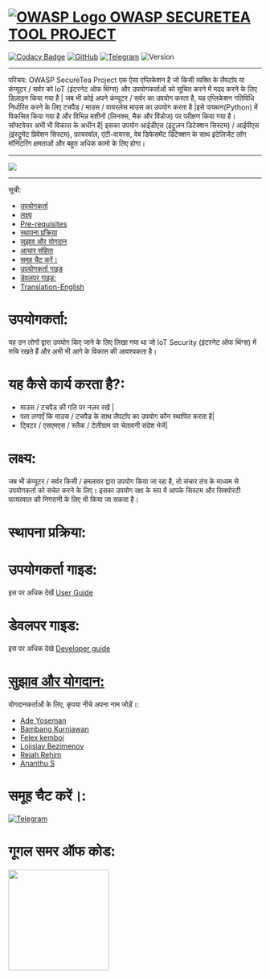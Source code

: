 # [![OWASP Logo](https://github.com/OWASP/Amass/blob/master/images/owasp_logo.png) OWASP SECURETEA TOOL PROJECT](https://www.owasp.org/index.php/OWASP_SecureTea_Project)
[![Codacy Badge](https://api.codacy.com/project/badge/Grade/7e1de11511084c06bbe25ed4d629e7fd)](https://app.codacy.com/app/rejahrehim/SecureTea-Project?utm_source=github.com&utm_medium=referral&utm_content=OWASP/SecureTea-Project&utm_campaign=Badge_Grade_Settings)
[![GitHub](https://img.shields.io/github/license/mashape/apistatus.svg)](https://www.owasp.org/index.php/OWASP_SecureTea_Project)
[![Telegram](https://img.shields.io/badge/chat%20on-telegram-blue.svg)](https://t.me/joinchat/Az5yZxQg7Djs-UZWKKCRVQ)
![Version](https://img.shields.io/badge/version-1.1-orange.svg)

----
परिचय:
OWASP SecureTea Project एक ऐसा एप्लिकेशन है जो किसी व्यक्ति के लैपटॉप या कंप्यूटर / सर्वर को IoT (इंटरनेट ऑफ थिंग्स) और उपयोगकर्ताओं को सूचित करने में मदद करने के लिए डिज़ाइन किया गया है | जब भी कोई अपने कंप्यूटर / सर्वर का उपयोग करता है, यह एप्लिकेशन गतिविधि निर्धारित करने के लिए टचपैड / माउस / वायरलेस माउस का उपयोग करता है |इसे पायथन(Python) में विकसित किया गया है और विभिन्न मशीनों (लिनक्स, मैक और विंडोज) पर परीक्षण किया गया है। <br>
सॉफ्टवेयर अभी भी विकास के अधीन है| इसका उपयोग आईडीएस (इंट्रूज़न डिटेक्शन सिस्टम) / आईपीएस (इंस्ट्रूमेंट प्रिवेंशन सिस्टम), फ़ायरवॉल, एंटी-वायरस, वेब डिफेसमेंट डिटेक्शन के साथ इंटेलिजेंट लॉग मॉनिटरिंग क्षमताओं और बहुत अधिक कामो  के लिए होगा।


----

![](/img/setup_all.gif)<br>

----

सूची:
- [उपयोगकर्ता](#target-user)
- [लक्ष्य](#objective)
- [Pre-requisites](#pre-requisites)
- [स्थापना प्रक्रिया](#procedure-installation)
- [सुझाव और योगदान](#suggestions-and-contributing)
- [आचार संहिता](https://github.com/OWASP/SecureTea-Project/blob/master/CODE_OF_CONDUCT.md)
- [समूह चैट करें।](#chat-group)
- [उपयोगकर्ता गाइड](/doc/user_guide.md)
- [डेवलपर गाइड:](/doc/dev_guide.md)
- [Translation-English](/README.md)

उपयोगकर्ता:
====

यह उन लोगों द्वारा उपयोग किए जाने के लिए लिखा गया था जो IoT Security (इंटरनेट ऑफ थिंग्स) में रुचि रखते हैं और अभी भी आगे के विकास की आवश्यकता है।

यह कैसे कार्य करता है?:
====

- माउस / टचपैड की गति पर नज़र रखें |
- पता लगाएँ कि माउस / टचपैड के साथ लैपटॉप का उपयोग कौन स्थापित करता है|
- ट्विटर / एसएमएस / स्लैक / टेलीग्राम पर चेतावनी संदेश भेजें|


लक्ष्य:
====

जब भी कंप्यूटर / सर्वर किसी / हमलावर द्वारा उपयोग किया जा रहा है, तो संचार तंत्र के माध्यम से उपयोगकर्ता को सचेत करने के लिए।
इसका उपयोग रक्षा के रूप में आपके सिस्टम और सिक्योरटी फायरवाल की निगरानी के लिए भी किया जा सकता है।


स्थापना प्रक्रिया:
====
उपयोगकर्ता गाइड:
====
इस पर अधिक देखें [User Guide](/doc/user_guide.md)

डेवलपर गाइड:
====
इस पर अधिक देखे [Developer guide](/doc/dev_guide.md)


[सुझाव और योगदान:](https://github.com/OWASP/SecureTea-Project/blob/master/CONTRIBUTING.md)
====

योगदानकर्ताओं के लिए, कृपया नीचे अपना नाम जोड़ें।:
- [Ade Yoseman](https://www.owasp.org/index.php/Ade_Yoseman_Putra)
- [Bambang Kurniawan](https://www.owasp.org/index.php/User:Idbmb)
- [Felex kemboi](https://github.com/felexkemboi/)
- [Lojislav Bezimenov](https://github.com/lojikil/)
- [Rejah Rehim](https://rejahrehim.com)
- [Ananthu S](https://github.com/sananthu)


समूह चैट करें।:
====

[
![Telegram](https://github.com/OWASP/SecureTea-Project/blob/master/img/telegram.png "Telegram")](https://t.me/joinchat/Az5yZxQg7Djs-UZWKKCRVQ)

गूगल समर ऑफ कोड:
====
<img src="https://betanews.com/wp-content/uploads/2016/03/vertical-GSoC-logo.jpg" width="200"></img>
